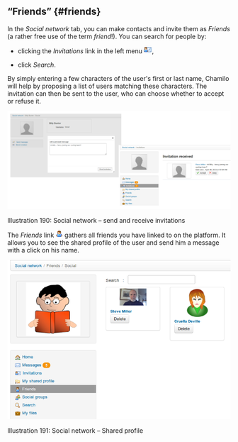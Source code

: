 ## “Friends” {#friends}

In the _Social network_ tab, you can make contacts and invite them as _Friends_ (a rather free use of the term _friend_!). You can search for people by:

*   clicking the _Invitations_ link in the left menu ![](../assets/graphics340.png),

*   click _Search_.

By simply entering a few characters of the user&#039;s first or last name, Chamilo will help by proposing a list of users matching these characters. The invitation can then be sent to the user, who can choose whether to accept or refuse it.

![](../assets/images258.png)

Illustration 190: Social network – send and receive invitations

The _Friends_ link ![](../assets/graphics342.png) gathers all friends you have linked to on the platform. It allows you to see the shared profile of the user and send him a message with a click on his name.

![](../assets/images259.png)

Illustration 191: Social network – Shared profile